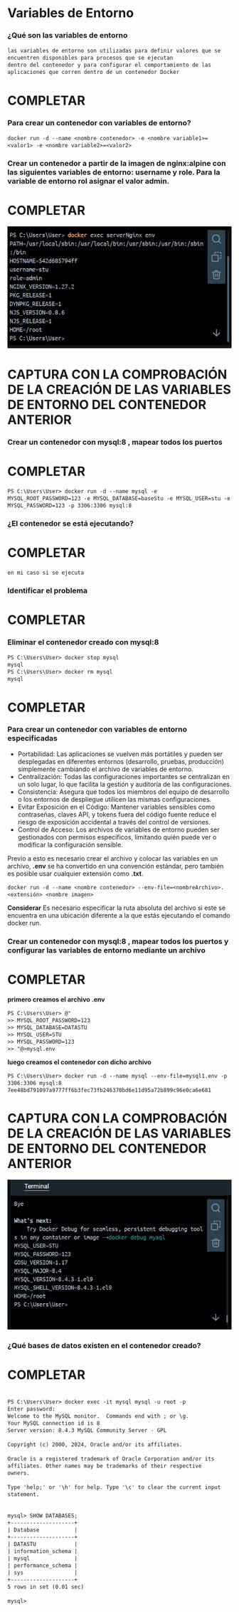 # Variables de Entorno
### ¿Qué son las variables de entorno
````
las variables de entorno son utilizadas para definir valores que se encuentren disponibles para procesos que se ejecutan
dentro del contenedor y para configurar el comportamiento de las aplicaciones que corren dentro de un contenedor Docker
````
# COMPLETAR

### Para crear un contenedor con variables de entorno?

```
docker run -d --name <nombre contenedor> -e <nombre variable1>=<valor1> -e <nombre variable2>=<valor2>
```

### Crear un contenedor a partir de la imagen de nginx:alpine con las siguientes variables de entorno: username y role. Para la variable de entorno rol asignar el valor admin.

# COMPLETAR
![Imagen](img/nginx.jpeg)
# CAPTURA CON LA COMPROBACIÓN DE LA CREACIÓN DE LAS VARIABLES DE ENTORNO DEL CONTENEDOR ANTERIOR

### Crear un contenedor con mysql:8 , mapear todos los puertos
# COMPLETAR
````
PS C:\Users\User> docker run -d --name mysql -e MYSQL_ROOT_PASSWORD=123 -e MYSQL_DATABASE=baseStu -e MYSQL_USER=stu -e MYSQL_PASSWORD=123 -p 3306:3306 mysql:8
````

### ¿El contenedor se está ejecutando?
# COMPLETAR

````
en mi caso si se ejecuta
````

### Identificar el problema
# COMPLETAR

### Eliminar el contenedor creado con mysql:8 
````
PS C:\Users\User> docker stop mysql
mysql
PS C:\Users\User> docker rm mysql
mysql
````
# COMPLETAR

### Para crear un contenedor con variables de entorno especificadas
- Portabilidad: Las aplicaciones se vuelven más portátiles y pueden ser desplegadas en diferentes entornos (desarrollo, pruebas, producción) simplemente cambiando el archivo de variables de entorno.
- Centralización: Todas las configuraciones importantes se centralizan en un solo lugar, lo que facilita la gestión y auditoría de las configuraciones.
- Consistencia: Asegura que todos los miembros del equipo de desarrollo o los entornos de despliegue utilicen las mismas configuraciones.
- Evitar Exposición en el Código: Mantener variables sensibles como contraseñas, claves API, y tokens fuera del código fuente reduce el riesgo de exposición accidental a través del control de versiones.
- Control de Acceso: Los archivos de variables de entorno pueden ser gestionados con permisos específicos, limitando quién puede ver o modificar la configuración sensible.

Previo a esto es necesario crear el archivo y colocar las variables en un archivo, **.env** se ha convertido en una convención estándar, pero también es posible usar cualquier extensión como **.txt**.
```
docker run -d --name <nombre contenedor> --env-file=<nombreArchivo>.<extensión> <nombre imagen>
```
**Considerar**
Es necesario especificar la ruta absoluta del archivo si este se encuentra en una ubicación diferente a la que estás ejecutando el comando docker run.

### Crear un contenedor con mysql:8 , mapear todos los puertos y configurar las variables de entorno mediante un archivo


# COMPLETAR

**primero creamos el archivo .env**
````
PS C:\Users\User> @"
>> MYSQL_ROOT_PASSWORD=123
>> MYSQL_DATABASE=DATASTU
>> MYSQL_USER=STU
>> MYSQL_PASSWORD=123
>> "@>mysql.env
````
**luego creamos el contenedor con dicho archivo**
````
PS C:\Users\User> docker run -d --name mysql --env-file=mysql1.env -p 3306:3306 mysql:8
7ee48bd791097a9777ff6b3fec73fb246370bd6e11d95a72b899c96e0ca6e681
````


# CAPTURA CON LA COMPROBACIÓN DE LA CREACIÓN DE LAS VARIABLES DE ENTORNO DEL CONTENEDOR ANTERIOR 

![Imagen](img/variable.jpeg)

### ¿Qué bases de datos existen en el contenedor creado?
# COMPLETAR
````

PS C:\Users\User> docker exec -it mysql mysql -u root -p    
Enter password: 
Welcome to the MySQL monitor.  Commands end with ; or \g.   
Your MySQL connection id is 8
Server version: 8.4.3 MySQL Community Server - GPL

Copyright (c) 2000, 2024, Oracle and/or its affiliates.     

Oracle is a registered trademark of Oracle Corporation and/or its
affiliates. Other names may be trademarks of their respective
owners.

Type 'help;' or '\h' for help. Type '\c' to clear the current input statement.


mysql> SHOW DATABASES;
+--------------------+
| Database           |
+--------------------+
| DATASTU            |
| information_schema |
| mysql              |
| performance_schema |
| sys                |
+--------------------+
5 rows in set (0.01 sec)

mysql>
````
